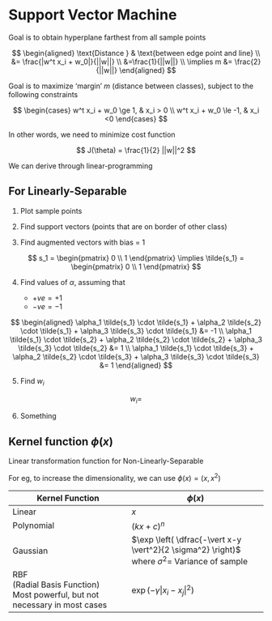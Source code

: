 # Support Vector Machine

Goal is to obtain hyperplane farthest from all sample points

$$
\begin{aligned}
\text{Distance } & \text{between edge point and line} \\
&= \frac{|w^t x_i + w_0|}{||w||} \\
&=\frac{1}{||w||} \\
\implies m &= \frac{2}{||w||}
\end{aligned}
$$

Goal is to maximize ‘margin’ $m$ (distance between classes), subject to the following constraints

$$
\begin{cases}
w^t x_i + w_0 \ge 1, & x_i > 0 \\
w^t x_i + w_0 \le -1, & x_i <0 
\end{cases}
$$

In other words, we need to minimize cost function

$$
J(\theta) = \frac{1}{2} ||w||^2
$$

We can derive through linear-programming

## For Linearly-Separable

1. Plot sample points

2. Find support vectors (points that are on border of other class)

3. Find augmented vectors with bias = 1

$$
s_1 = \begin{pmatrix} 0 \\
 1 \end{pmatrix}
\implies
\tilde{s_1} = \begin{pmatrix} 0 \\
 1 \end{pmatrix}
$$

4. Find values of $\alpha$, assuming that

   - $+ve = +1$
   - $-ve = -1$

$$
\begin{aligned}
\alpha_1 \tilde{s_1} \cdot \tilde{s_1} +
\alpha_2 \tilde{s_2} \cdot \tilde{s_1} +
\alpha_3 \tilde{s_3} \cdot \tilde{s_1}
&= -1 \\
\alpha_1 \tilde{s_1} \cdot \tilde{s_2} +
\alpha_2 \tilde{s_2} \cdot \tilde{s_2} +
\alpha_3 \tilde{s_3} \cdot \tilde{s_2}
&= 1 \\
\alpha_1 \tilde{s_1} \cdot \tilde{s_3} +
\alpha_2 \tilde{s_2} \cdot \tilde{s_3} +
\alpha_3 \tilde{s_3} \cdot \tilde{s_3}
&= 1
\end{aligned}
$$

5. Find $w_i$

$$
w_i =
$$

6. Something

## Kernel function $\phi(x)$ 

Linear transformation function for Non-Linearly-Separable

For eg, to increase the dimensionality, we can use $\phi(x) = (x, x^2)$

| Kernel Function                                              | $\phi(x)$                                                    |
| ------------------------------------------------------------ | ------------------------------------------------------------ |
| Linear                                                       | $x$                                                          |
| Polynomial                                                   | $(kx+c)^n$                                                   |
| Gaussian                                                     | $\exp \left( \dfrac{-\vert  x-y  \vert^2}{2 \sigma^2} \right)$ <br /> where $\sigma^2 =$ Variance of sample |
| RBF<br />(Radial Basis Function)<br />Most powerful, but not necessary in most cases | $\exp( -\gamma \vert  x_i - x_j  \vert^2 )$                  |
